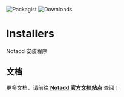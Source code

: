 ![Packagist](https://img.shields.io/packagist/v/notadd/installers.svg) 
![Downloads](https://img.shields.io/packagist/dt/notadd/installers.svg)

# Installers

Notadd 安装程序

## 文档

更多文档，请前往 **[Notadd 官方文档站点](https://docs.notadd.com)** 查阅！
